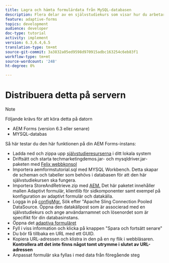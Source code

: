 ```yaml
---
title: Lagra och hämta formulärdata från MySQL-databasen
description: Flera delar av en självstudiekurs som visar hur du arbetar med att lagra och hämta formulärdata
feature: adaptive-forms
topics: development
audience: developer
doc-type: tutorial
activity: implement
version: 6.3,6.4,6.5
translation-type: tm+mt
source-git-commit: 3a3832a05ed9598d970915adbc163254c6eb83f1
workflow-type: tm+mt
source-wordcount: '248'
ht-degree: 0%

---
```



# Distribuera detta på servern

>[!NOTE]
>
>Följande krävs för att köra detta på datorn
>
>* AEM Forms (version 6.3 eller senare)
>* MYSQL-databas


Så här testar du den här funktionen på din AEM Forms-instans:

* Ladda ned och zippa upp [självstudieresurserna](assets/store-retrieve-form-data.zip) i ditt lokala system
* Driftsätt och starta techmarketingdemos.jar- och mysqldriver.jar-paketen med [Felix webbkonsol](http://localhost:4502/system/console/configMgr)
* Importera aemformstutorial.sql med MYSQL Workbench. Detta skapar de scheman och tabeller som behövs i databasen för att den här självstudiekursen ska fungera.
* Importera StoreAndRetrieve.zip med [AEM.](http://localhost:4502/crx/packmgr/index.jsp) Det här paketet innehåller mallen Adaptivt formulär, klientlib för sidkomponenter samt exempel på konfiguration av adaptivt formulär och datakälla.
* Logga in på [configMgr.](http://localhost:4502/system/console/configMgr) Sök efter &quot;Apache Sling Connection Pooled DataSource. Öppna den datakällpost som är associerad med en självstudiekurs och ange användarnamnet och lösenordet som är specifikt för din databasinstans.
* Öppna det [adaptiva formuläret](http://localhost:4502/content/dam/formsanddocuments/demostoreandretrieveformdata/jcr:content?wcmmode=disabled)
* Fyll i viss information och klicka på knappen &quot;Spara och fortsätt senare&quot;
* Du bör få tillbaka en URL med ett GUID.
* Kopiera URL-adressen och klistra in den på en ny flik i webbläsaren. **Kontrollera att det inte finns något tomt utrymme i slutet av URL-adressen**
* Anpassat formulär ska fyllas i med data från föregående steg
